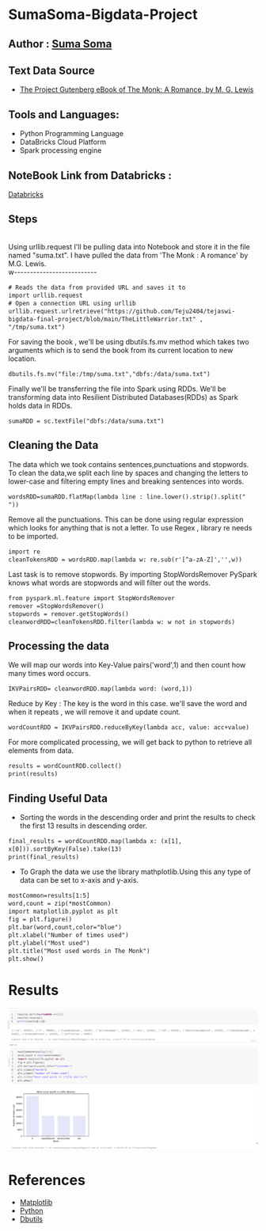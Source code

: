 # SumaSoma-Bigdata-Project

## Author : [Suma Soma](www.google.com)

## Text Data Source

- [The Project Gutenberg eBook of The Monk: A Romance, by M. G. Lewis](https://www.gutenberg.org/files/601/601-h/601-h.htm)

## Tools and Languages:

- Python Programming Language
- DataBricks Cloud Platform
- Spark processing engine

## NoteBook Link from Databricks :

[Databricks](https://community.cloud.databricks.com/?o=738325624314186#notebook/123542383545008/command/900976778029719)

## Steps

<br> 
Using urllib.request I'll be pulling data into Notebook and store it in the file named "suma.txt".  I have pulled the data from 'The Monk : A romance' by M.G. Lewis.
<br>
w--------------------------

```
# Reads the data from provided URL and saves it to
import urllib.request
# Open a connection URL using urllib
urllib.request.urlretrieve("https://github.com/Teju2404/tejaswi-bigdata-final-project/blob/main/TheLittleWarrior.txt" , "/tmp/suma.txt")

```

For saving the book , we'll be using dbutils.fs.mv method which takes two arguments which is to send the book from its current location to new location.

```
dbutils.fs.mv("file:/tmp/suma.txt","dbfs:/data/suma.txt")
```

Finally we'll be transferring the file into Spark using RDDs.
We'll be transforming data into Resilient Distributed Databases(RDDs) as Spark holds data in RDDs.

```
sumaRDD = sc.textFile("dbfs:/data/suma.txt")
```

## Cleaning the Data

The data which we took contains sentences,punctuations and stopwords. To clean the data,we split each line by spaces and changing the letters to lower-case and filtering empty lines and breaking sentences into words.

```
wordsRDD=sumaRDD.flatMap(lambda line : line.lower().strip().split(" "))
```

Remove all the punctuations. This can be done using regular expression which looks for anything that is not a letter.
To use Regex , library re needs to be imported.

```
import re
cleanTokensRDD = wordsRDD.map(lambda w: re.sub(r'[^a-zA-Z]','',w))
```

Last task is to remove stopwords. By importing StopWordsRemover PySpark knows what words are stopwords and will filter out the words.

```
from pyspark.ml.feature import StopWordsRemover
remover =StopWordsRemover()
stopwords = remover.getStopWords()
cleanwordRDD=cleanTokensRDD.filter(lambda w: w not in stopwords)
```

## Processing the data

We will map our words into Key-Value pairs('word',1) and then count how many times word occurs.

```
IKVPairsRDD= cleanwordRDD.map(lambda word: (word,1))
```

Reduce by Key : The key is the word in this case. we'll save the word and when it repeats , we will remove it and update count.

```
wordCountRDD = IKVPairsRDD.reduceByKey(lambda acc, value: acc+value)
```

For more complicated processing, we will get back to python to retrieve all elements from data.

```
results = wordCountRDD.collect()
print(results)
```

## Finding Useful Data

- Sorting the words in the descending order and print the results to check the first 13 results in descending order.

```
final_results = wordCountRDD.map(lambda x: (x[1], x[0])).sortByKey(False).take(13)
print(final_results)
```

- To Graph the data we use the library mathplotlib.Using this any type of data can be set to x-axis and y-axis.

```
mostCommon=results[1:5]
word,count = zip(*mostCommon)
import matplotlib.pyplot as plt
fig = plt.figure()
plt.bar(word,count,color="blue")
plt.xlabel("Number of times used")
plt.ylabel("Most used")
plt.title("Most used words in The Monk")
plt.show()
```

# Results

![Sorting](https://github.com/Teju2404/tejaswi-bigdata-final-project/blob/main/sort.PNG)
![Results](https://github.com/Teju2404/tejaswi-bigdata-final-project/blob/main/results.PNG)

# References

- [Matplotlib](https://dzone.com/articles/types-of-matplotlib-in-python)
- [Python](https://www.analyticsvidhya.com/blog/2020/02/beginner-guide-matplotlib-data-visualization-exploration-python/)
- [Dbutils](https://docs.microsoft.com/en-us/azure/databricks/dev-tools/databricks-utils)

